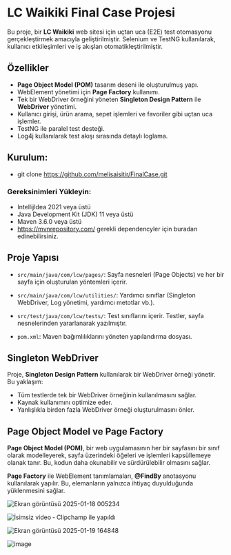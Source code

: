 # LC Waikiki Final Case Projesi

Bu proje, bir **LC Waikiki** web sitesi için uçtan uca (E2E) test otomasyonu gerçekleştirmek amacıyla geliştirilmiştir. Selenium ve TestNG kullanılarak, kullanıcı etkileşimleri ve iş akışları otomatikleştirilmiştir.

## Özellikler

- **Page Object Model (POM)** tasarım deseni ile oluşturulmuş yapı.
- WebElement yönetimi için **Page Factory** kullanımı.
- Tek bir WebDriver örneğini yöneten **Singleton Design Pattern** ile **WebDriver** yönetimi.
- Kullanıcı girişi, ürün arama, sepet işlemleri ve favoriler gibi uçtan uca işlemler.
- TestNG ile paralel test desteği.
- Log4j kullanılarak test akışı sırasında detaylı loglama.

## Kurulum: 

- git clone https://github.com/melisaisitir/FinalCase.git

### Gereksinimleri Yükleyin:

- IntellijIdea 2021 veya üstü
- Java Development Kit (JDK) 11 veya üstü
- Maven 3.6.0 veya üstü
- https://mvnrepository.com/ gerekli dependencyler için buradan edinebilirsiniz.

## Proje Yapısı
- `src/main/java/com/lcw/pages/`: Sayfa nesneleri (Page Objects) ve her bir sayfa için oluşturulan yöntemleri içerir.

- `src/main/java/com/lcw/utilities/`: Yardımcı sınıflar (Singleton WebDriver, Log yönetimi, yardımcı metotlar vb.).

- `src/test/java/com/lcw/tests/`: Test sınıflarını içerir. Testler, sayfa nesnelerinden yararlanarak yazılmıştır.

- `pom.xml`: Maven bağımlılıklarını yöneten yapılandırma dosyası.

## Singleton WebDriver

Proje, **Singleton Design Pattern** kullanılarak bir WebDriver örneği yönetir. Bu yaklaşım:

- Tüm testlerde tek bir WebDriver örneğinin kullanılmasını sağlar.
- Kaynak kullanımını optimize eder.
- Yanlışlıkla birden fazla WebDriver örneği oluşturulmasını önler.

## Page Object Model ve Page Factory

**Page Object Model (POM)**, bir web uygulamasının her bir sayfasını bir sınıf olarak modelleyerek, sayfa üzerindeki öğeleri ve işlemleri kapsüllemeye olanak tanır. Bu, kodun daha okunabilir ve sürdürülebilir olmasını sağlar.

**Page Factory** ile WebElement tanımlamaları, **@FindBy** anotasyonu kullanılarak yapılır. Bu, elemanların yalnızca ihtiyaç duyulduğunda yüklenmesini sağlar.

![Ekran görüntüsü 2025-01-18 005234](https://github.com/user-attachments/assets/02f574e8-955e-459f-b41f-ac6aeca621f1)

![İsimsiz video ‐ Clipchamp ile yapıldı](https://github.com/user-attachments/assets/058df967-b3fc-4b38-a256-b7cbc416f636)


![Ekran görüntüsü 2025-01-19 164848](https://github.com/user-attachments/assets/ccfab4f4-394e-4049-8d79-aef11ca770dd)

![image](https://github.com/user-attachments/assets/2d8a852e-39d1-4955-b0aa-cd008eb9687e)

